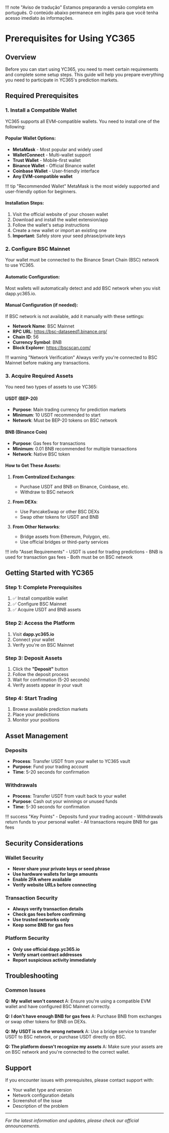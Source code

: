 !!! note "Aviso de tradução"
    Estamos preparando a versão completa em português. O conteúdo abaixo permanece em inglês para que você tenha acesso imediato às informações.

# Prerequisites for Using YC365

## Overview

Before you can start using YC365, you need to meet certain requirements and complete some setup steps. This guide will help you prepare everything you need to participate in YC365's prediction markets.

## Required Prerequisites

### 1. Install a Compatible Wallet

YC365 supports all EVM-compatible wallets. You need to install one of the following:

#### Popular Wallet Options:
- **MetaMask** - Most popular and widely used
- **WalletConnect** - Multi-wallet support
- **Trust Wallet** - Mobile-first wallet
- **Binance Wallet** - Official Binance wallet
- **Coinbase Wallet** - User-friendly interface
- **Any EVM-compatible wallet**

!!! tip "Recommended Wallet"
    MetaMask is the most widely supported and user-friendly option for beginners.

#### Installation Steps:
1. Visit the official website of your chosen wallet
2. Download and install the wallet extension/app
3. Follow the wallet's setup instructions
4. Create a new wallet or import an existing one
5. **Important**: Safely store your seed phrase/private keys

### 2. Configure BSC Mainnet

Your wallet must be connected to the Binance Smart Chain (BSC) network to use YC365.

#### Automatic Configuration:
Most wallets will automatically detect and add BSC network when you visit dapp.yc365.io.

#### Manual Configuration (if needed):
If BSC network is not available, add it manually with these settings:

- **Network Name**: BSC Mainnet
- **RPC URL**: https://bsc-dataseed1.binance.org/
- **Chain ID**: 56
- **Currency Symbol**: BNB
- **Block Explorer**: https://bscscan.com/

!!! warning "Network Verification"
    Always verify you're connected to BSC Mainnet before making any transactions.

### 3. Acquire Required Assets

You need two types of assets to use YC365:

#### USDT (BEP-20)
- **Purpose**: Main trading currency for prediction markets
- **Minimum**: 10 USDT recommended to start
- **Network**: Must be BEP-20 tokens on BSC network

#### BNB (Binance Coin)
- **Purpose**: Gas fees for transactions
- **Minimum**: 0.01 BNB recommended for multiple transactions
- **Network**: Native BSC token

#### How to Get These Assets:
1. **From Centralized Exchanges**:
   - Purchase USDT and BNB on Binance, Coinbase, etc.
   - Withdraw to BSC network

2. **From DEXs**:
   - Use PancakeSwap or other BSC DEXs
   - Swap other tokens for USDT and BNB

3. **From Other Networks**:
   - Bridge assets from Ethereum, Polygon, etc.
   - Use official bridges or third-party services

!!! info "Asset Requirements"
    - USDT is used for trading predictions
    - BNB is used for transaction gas fees
    - Both must be on BSC network

## Getting Started with YC365

### Step 1: Complete Prerequisites
1. ✅ Install compatible wallet
2. ✅ Configure BSC Mainnet
3. ✅ Acquire USDT and BNB assets

### Step 2: Access the Platform
1. Visit **dapp.yc365.io**
2. Connect your wallet
3. Verify you're on BSC Mainnet

### Step 3: Deposit Assets
1. Click the **"Deposit"** button
2. Follow the deposit process
3. Wait for confirmation (5-20 seconds)
4. Verify assets appear in your vault

### Step 4: Start Trading
1. Browse available prediction markets
2. Place your predictions
3. Monitor your positions

## Asset Management

### Deposits
- **Process**: Transfer USDT from your wallet to YC365 vault
- **Purpose**: Fund your trading account
- **Time**: 5-20 seconds for confirmation

### Withdrawals
- **Process**: Transfer USDT from vault back to your wallet
- **Purpose**: Cash out your winnings or unused funds
- **Time**: 5-30 seconds for confirmation

!!! success "Key Points"
    - Deposits fund your trading account
    - Withdrawals return funds to your personal wallet
    - All transactions require BNB for gas fees

## Security Considerations

### Wallet Security
- **Never share your private keys or seed phrase**
- **Use hardware wallets for large amounts**
- **Enable 2FA where available**
- **Verify website URLs before connecting**

### Transaction Security
- **Always verify transaction details**
- **Check gas fees before confirming**
- **Use trusted networks only**
- **Keep some BNB for gas fees**

### Platform Security
- **Only use official dapp.yc365.io**
- **Verify smart contract addresses**
- **Report suspicious activity immediately**

## Troubleshooting

### Common Issues

**Q: My wallet won't connect**
A: Ensure you're using a compatible EVM wallet and have configured BSC Mainnet correctly.

**Q: I don't have enough BNB for gas fees**
A: Purchase BNB from exchanges or swap other tokens for BNB on DEXs.

**Q: My USDT is on the wrong network**
A: Use a bridge service to transfer USDT to BSC network, or purchase USDT directly on BSC.

**Q: The platform doesn't recognize my assets**
A: Make sure your assets are on BSC network and you're connected to the correct wallet.

## Support

If you encounter issues with prerequisites, please contact support with:
- Your wallet type and version
- Network configuration details
- Screenshot of the issue
- Description of the problem

---

*For the latest information and updates, please check our official announcements.* 